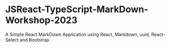# JSReact-TypeScript-MarkDown-Workshop-2023
A Simple React MarkDown Application using React, Markdown, uuid, React-Select and Bootstrap
